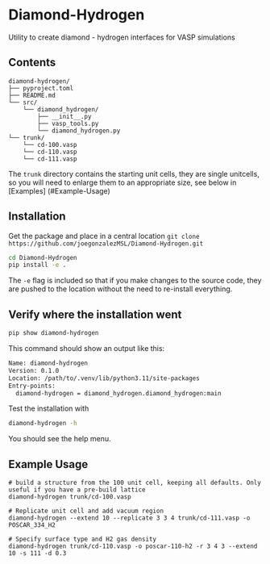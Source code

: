 # Diamond-Hydrogen
Utility to create diamond - hydrogen interfaces for VASP simulations

## Contents
```
diamond-hydrogen/
├── pyproject.toml
├── README.md
└── src/
    └── diamond_hydrogen/
        ├── __init__.py
        ├── vasp_tools.py
        └── diamond_hydrogen.py
└── trunk/
    └── cd-100.vasp
    └── cd-110.vasp
    └── cd-111.vasp
```

The `trunk` directory contains the starting unit cells, they are single unitcells, so you will need to enlarge them to an appropriate size, see below in [Examples] (#Example-Usage)

## Installation
Get the package and place in a central location
`git clone https://github.com/joegonzalezMSL/Diamond-Hydrogen.git`
```bash
cd Diamond-Hydrogen
pip install -e .
```
The `-e` flag is included so that if you make changes to the source code, they are pushed to the location without the need to re-install everything.

## Verify where the installation went
```bash
pip show diamond-hydrogen
```

This command should show an output like this:
```bash
Name: diamond-hydrogen
Version: 0.1.0
Location: /path/to/.venv/lib/python3.11/site-packages
Entry-points:
  diamond-hydrogen = diamond_hydrogen.diamond_hydrogen:main
```

Test the installation with
```bash
diamond-hydrogen -h
```

You should see the help menu.


## Example Usage

```
# build a structure from the 100 unit cell, keeping all defaults. Only useful if you have a pre-build lattice
diamond-hydrogen trunk/cd-100.vasp

# Replicate unit cell and add vacuum region
diamond-hydrogen --extend 10 --replicate 3 3 4 trunk/cd-111.vasp -o POSCAR_334_H2

# Specify surface type and H2 gas density
diamond-hydrogen trunk/cd-110.vasp -o poscar-110-h2 -r 3 4 3 --extend 10 -s 111 -d 0.3
```

